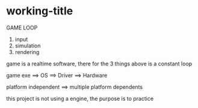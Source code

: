 # working-title
 
GAME LOOP
1. input
2. simulation
3. rendering

game is a realtime software, there for the 3 things above is a constant loop

game exe ==> OS ==> Driver ==> Hardware

platform independent ==> multiple platform dependents

this project is not using a engine, the purpose is to practice